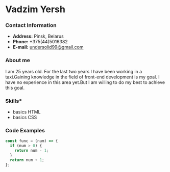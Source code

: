 # Vadzim Yersh
### Contact Information
* __Address:__ Pinsk, Belarus
* __Phone:__ +375(44)5016382
* __E-mail:__ undersolid99@gmail.com
### About me
I am 25 years old. For the last two years I have been working in a taxi.Gaining knowledge in the field of front-end development is my goal. I have no experience in this area yet.But I am willing to do my best to achieve this goal.
### Skills*
* basics HTML
* basics CSS
### Code Examples
```javascript
const func = (num) => {
  if (num > 0) {
    return num - 1;
  }
  return num + 1;
};
```